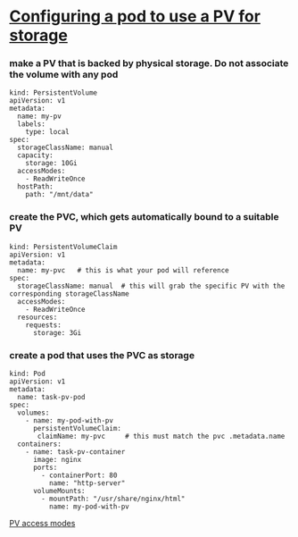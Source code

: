 # [Configuring a pod to use a PV for storage](https://kubernetes.io/docs/tasks/configure-pod-container/configure-persistent-volume-storage/)

### make a PV that is backed by physical storage. Do not associate the volume with any pod

```
kind: PersistentVolume
apiVersion: v1
metadata:
  name: my-pv
  labels:
    type: local
spec:
  storageClassName: manual
  capacity:
    storage: 10Gi
  accessModes:
    - ReadWriteOnce
  hostPath:
    path: "/mnt/data"

```
### create the PVC, which gets automatically bound to a suitable PV
```
kind: PersistentVolumeClaim
apiVersion: v1
metadata:
  name: my-pvc   # this is what your pod will reference
spec:
  storageClassName: manual  # this will grab the specific PV with the corresponding storageClassName
  accessModes:
    - ReadWriteOnce
  resources:
    requests:
      storage: 3Gi
```

### create a pod that uses the PVC as storage
```
kind: Pod
apiVersion: v1
metadata:
  name: task-pv-pod
spec:
  volumes:
    - name: my-pod-with-pv
      persistentVolumeClaim:
       claimName: my-pvc     # this must match the pvc .metadata.name
  containers:
    - name: task-pv-container
      image: nginx
      ports:
        - containerPort: 80
          name: "http-server"
      volumeMounts:
        - mountPath: "/usr/share/nginx/html"
          name: my-pod-with-pv
```


[PV access modes](https://kubernetes.io/docs/concepts/storage/persistent-volumes/#access-modes) 

